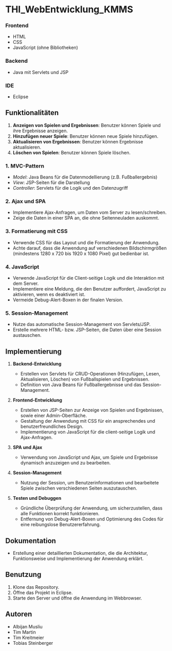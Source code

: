 # THI_WebEntwicklung_KMMS

### Frontend
- HTML
- CSS
- JavaScript (ohne Bibliotheken)

### Backend
- Java mit Servlets und JSP

### IDE
- Eclipse

## Funktionalitäten
1. **Anzeigen von Spielen und Ergebnissen**: Benutzer können Spiele und ihre Ergebnisse anzeigen.
2. **Hinzufügen neuer Spiele**: Benutzer können neue Spiele hinzufügen.
3. **Aktualisieren von Ergebnissen**: Benutzer können Ergebnisse aktualisieren.
4. **Löschen von Spielen**: Benutzer können Spiele löschen.

### 1. MVC-Pattern
- *Model*: Java Beans für die Datenmodellierung (z.B. Fußballergebnis)
- *View*: JSP-Seiten für die Darstellung
- *Controller*: Servlets für die Logik und den Datenzugriff

### 2. Ajax und SPA
- Implementiere Ajax-Anfragen, um Daten vom Server zu lesen/schreiben.
- Zeige die Daten in einer SPA an, die ohne Seitenneuladen auskommt.

### 3. Formatierung mit CSS
- Verwende CSS für das Layout und die Formatierung der Anwendung.
- Achte darauf, dass die Anwendung auf verschiedenen Bildschirmgrößen (mindestens 1280 x 720 bis 1920 x 1080 Pixel) gut bedienbar ist.

### 4. JavaScript
- Verwende JavaScript für die Client-seitige Logik und die Interaktion mit dem Server.
- Implementiere eine Meldung, die den Benutzer auffordert, JavaScript zu aktivieren, wenn es deaktiviert ist.
- Vermeide Debug-Alert-Boxen in der finalen Version.

### 5. Session-Management
- Nutze das automatische Session-Management von Servlets/JSP.
- Erstelle mehrere HTML- bzw. JSP-Seiten, die Daten über eine Session austauschen.


## Implementierung

1. **Backend-Entwicklung**
   - Erstellen von Servlets für CRUD-Operationen (Hinzufügen, Lesen, Aktualisieren, Löschen) von Fußballspielen und Ergebnissen.
   - Definition von Java Beans für Fußballergebnisse und das Session-Management.
   
2. **Frontend-Entwicklung**
   - Erstellen von JSP-Seiten zur Anzeige von Spielen und Ergebnissen, sowie einer Admin-Oberfläche.
   - Gestaltung der Anwendung mit CSS für ein ansprechendes und benutzerfreundliches Design.
   - Implementierung von JavaScript für die client-seitige Logik und Ajax-Anfragen.
   
3. **SPA und Ajax**
   - Verwendung von JavaScript und Ajax, um Spiele und Ergebnisse dynamisch anzuzeigen und zu bearbeiten.
   
4. **Session-Management**
   - Nutzung der Session, um Benutzerinformationen und bearbeitete Spiele zwischen verschiedenen Seiten auszutauschen.
   
5. **Testen und Debuggen**
   - Gründliche Überprüfung der Anwendung, um sicherzustellen, dass alle Funktionen korrekt funktionieren.
   - Entfernung von Debug-Alert-Boxen und Optimierung des Codes für eine reibungslose Benutzererfahrung.
   
## Dokumentation
- Erstellung einer detaillierten Dokumentation, die die Architektur, Funktionsweise und Implementierung der Anwendung erklärt.


## Benutzung
1. Klone das Repository.
2. Öffne das Projekt in Eclipse.
3. Starte den Server und öffne die Anwendung im Webbrowser.

## Autoren

- Albijan Musliu
- Tim Martin
- Tim Kreitmeier
- Tobias Steinberger
